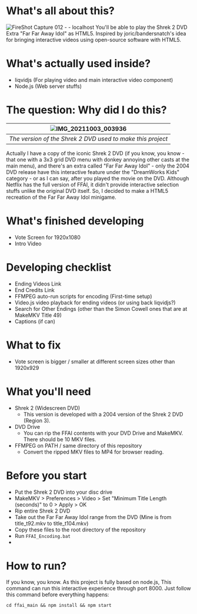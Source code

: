 # What's all about this?
![FireShot Capture 012 -  - localhost](https://user-images.githubusercontent.com/37889443/135724119-5a257b06-19fb-45ac-94af-71134755f2f7.png)
You'll be able to play the Shrek 2 DVD Extra "Far Far Away Idol" as HTML5. Inspired by joric/bandersnatch's idea for bringing interactive videos using open-source software with HTML5.

# What's actually used inside?
 - liqvidjs (For playing video and main interactive video component)
 - Node.js (Web server stuffs)

# The question: Why did I do this?
|![IMG_20211003_003936](https://user-images.githubusercontent.com/37889443/135725278-d24d791b-e15c-473a-934f-efd2e89fa898.jpg)|
|:--:| 
| *The version of the Shrek 2 DVD used to make this project* |  

Actually I have a copy of the iconic Shrek 2 DVD (if you know, you know - that one with a 3x3 grid DVD menu with donkey annoying other casts at the main menu), and there's an extra called "Far Far Away Idol" - only the 2004 DVD release have this interactive feature under the "DreamWorks Kids" category - or as I can say, after you played the movie on the DVD. Although Netflix has the full version of FFAI, it didn't provide interactive selection stuffs unlike the original DVD itself. So, I decided to make a HTML5 recreation of the Far Far Away Idol minigame.

# What's finished developing
 - Vote Screen for 1920x1080
 - Intro Video

# Developing checklist
 - Ending Videos Link
 - End Credits Link
 - FFMPEG auto-run scripts for encoding (First-time setup)
 - Video.js video playback for ending videos (or using back liqvidjs?)
 - Search for Other Endings (other than the Simon Cowell ones that are at MakeMKV Title 49)
 - Captions (if can)

# What to fix
 - Vote screen is bigger / smaller at different screen sizes other than 1920x929

# What you'll need
 - Shrek 2 (Widescreen DVD)
   - This version is developed with a 2004 version of the Shrek 2 DVD (Region 3). 
 - DVD Drive
   - You can rip the FFAI contents with your DVD Drive and MakeMKV. There should be 10 MKV files.
 - FFMPEG on PATH / same directory of this repository
   - Convert the ripped MKV files to MP4 for browser reading.

# Before you start
 - Put the Shrek 2 DVD into your disc drive
 - MakeMKV > Preferences > Video > Set "Minimum Title Length (seconds)" to 0 > Apply > OK
 - Rip entire Shrek 2 DVD
 - Take out the Far Far Away Idol range from the DVD (Mine is from title_t92.mkv to title_t104.mkv)
 - Copy these files to the root directory of the repository
 - Run `FFAI_Encoding.bat`
 - 
# How to run?
If you know, you know. As this project is fully based on node.js, This command can run this interactive experience through port 8000. Just follow this command before everything happens:
```batch
cd ffai_main && npm install && npm start
```
